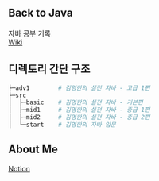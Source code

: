 Back to Java
---
자바 공부 기록  
[Wiki](https://github.com/Xtraa777/back-to-java/wiki)  

디렉토리 간단 구조
---
```bash
├─adv1        # 김영한의 실전 자바 - 고급 1편
├─src
│  ├─basic    # 김영한의 실전 자바 - 기본편
│  ├─mid1     # 김영한의 실전 자바 - 중급 1편
│  ├─mid2     # 김영한의 실전 자바 - 중급 2편
│  └─start    # 김영한의 자바 입문
```

About Me
---
[Notion](https://xtraa.notion.site/Xtraa-ed48ac432d354d01b5bf5b0da5ec94a9?pvs=4)
